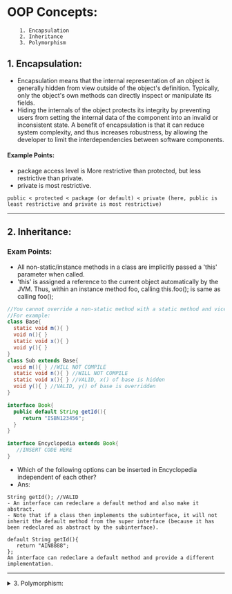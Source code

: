 # OOP Concepts:

        1. Encapsulation
        2. Inheritance
        3. Polymorphism

## 1. Encapsulation:
- Encapsulation means that the internal representation of an object is generally hidden from view outside of the object's definition. Typically, only the object's own methods can directly inspect or manipulate its fields.
- Hiding the internals of the object protects its integrity by preventing users from setting the internal data of the component into an invalid or inconsistent state. A benefit of encapsulation is that it can reduce system complexity, and thus increases robustness, by allowing the developer to limit the interdependencies between software components.

#### Example Points:
- package access level is More restrictive than protected, but less restrictive than private.
- private is most restrictive.
````text
public < protected < package (or default) < private (here, public is least restrictive and private is most restrictive)
````



___

## 2. Inheritance:


### Exam Points:

- All non-static/instance methods in a class are implicitly passed a 'this' parameter when called.
- 'this' is assigned a reference to the current object automatically by the JVM. Thus, within an instance method foo, calling this.foo(); is same as calling foo();

````java
//You cannot override a non-static method with a static method and vice versa. (A default method is a non-static method.) You can, however, redeclare a static method of a super interface as a default method in the sub interface.
//For example:
class Base{
  static void m(){ }
  void n(){ }
  static void x(){ }
  void y(){ }
}
class Sub extends Base{
  void m(){ } //WILL NOT COMPILE
  static void n(){ } //WILL NOT COMPILE
  static void x(){ } //VALID, x() of base is hidden
  void y(){ } //VALID, y() of base is overridden
}
````
````java
interface Book{
  public default String getId(){
     return "ISBN123456";
  }
}

interface Encyclopedia extends Book{
   //INSERT CODE HERE
}


````
- Which of the following options can be inserted in Encyclopedia independent of each other?
- Ans:
````text
String getId(); //VALID
- An interface can redeclare a default method and also make it abstract.
- Note that if a class then implements the subinterface, it will not inherit the default method from the super interface (because it has been redeclared as abstract by the subinterface).

default String getId(){
   return "AIN8888";
};
An interface can redeclare a default method and provide a different implementation.

````

---

<details>
<summary>3. Polymorphism:</summary>

#### Exam Points:

````java

class A{ 
   public void mA(){ };
}

class B extends A { 
   public void mA(){ }
   public void mB() { }
}

class C extends B { 
   public void mC(){ }
}
and the following declarations:
A x = new B(); B y = new B(); B z = new C();
//Which of the following calls are virtual calls?
//x.mA();, y.mA();, z.mB();

````
- A virtual call means that the call is bound to a method at run time and not at compile time.

In Java, all non-private and non-final instance method calls are virtual. This is important because, at run time, a reference variable may point to an instance of a subclass of the class of the reference.  The compiler doesn't have the knowledge of the class of the actual object being referred to by the reference variable. If the subclass overrides the method, the call becomes polymorphic because now there are two versions of the method that can be invoked (the base class version and the subclass version). Therefore, the compiler is unable to bind the call to the method of a specific class. Only the JVM has the necessary information to bind the call.  The JVM knows the class of the actual object and it binds the call to the method of that class. This behavior is called polymorphism.

Thus, in Java, all non-private and non-final instance method calls are potentially polymorphic because there could be multiple versions of the method eligible to be invoked.

In this case, x.mB() is invalid call. It will not even compile because the class of x is A, which does not contain method mB(). Even though the object referred to by x is of class B which does contain mB(). z.mC() is invalid for the same reason.

</details>